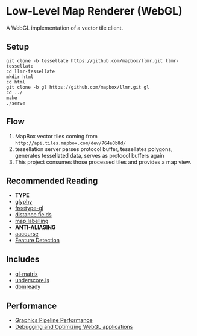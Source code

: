 # Low-Level Map Renderer (WebGL)

A WebGL implementation of a vector tile client.

## Setup

```
git clone -b tessellate https://github.com/mapbox/llmr.git llmr-tessellate
cd llmr-tessellate
mkdir html
cd html
git clone -b gl https://github.com/mapbox/llmr.git gl
cd ../
make
./serve
```

## Flow

1. MapBox vector tiles coming from `http://api.tiles.mapbox.com/dev/764e0b8d/`
2. tessellation server parses protocol buffer, tessellates polygons, generates
   tessellated data, serves as protocol buffers again
3. This project consumes those processed tiles and provides a map view.

## Recommended Reading

- **TYPE**
- [glyphy](https://code.google.com/p/glyphy/)
- [freetype-gl](https://code.google.com/p/freetype-gl/)
- [distance fields](http://bytewrangler.blogspot.com/2011/10/signed-distance-fields.html)
- [map labelling](http://i11www.iti.uni-karlsruhe.de/~awolff/map-labeling/bibliography/maplab_date.html)
- **ANTI-ALIASING**
- [aacourse](http://iryoku.com/aacourse/)
- [Feature Detection](http://www.browserleaks.com/webgl)

## Includes

- [gl-matrix](https://github.com/toji/gl-matrix)
- [underscore.js](http://underscorejs.org/)
- [domready](https://github.com/ded/domready)

## Performance

- [Graphics Pipeline Performance](http://http.developer.nvidia.com/GPUGems/gpugems_ch28.html)
- [Debugging and Optimizing WebGL applications](https://docs.google.com/presentation/d/12AGAUmElB0oOBgbEEBfhABkIMCL3CUX7kdAPLuwZ964)
